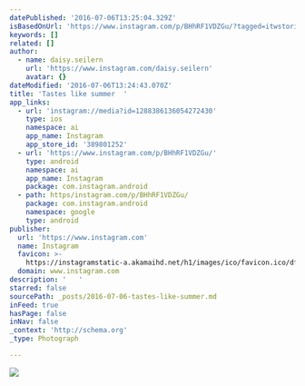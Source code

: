 ```yaml
---
datePublished: '2016-07-06T13:25:04.329Z'
isBasedOnUrl: 'https://www.instagram.com/p/BHhRF1VDZGu/?tagged=itwstories'
keywords: []
related: []
author:
  - name: daisy.seilern
    url: 'https://www.instagram.com/daisy.seilern'
    avatar: {}
dateModified: '2016-07-06T13:24:43.070Z'
title: 'Tastes like summer  '
app_links:
  - url: 'instagram://media?id=1288386136054272430'
    type: ios
    namespace: ai
    app_name: Instagram
    app_store_id: '389801252'
  - url: 'https://www.instagram.com/p/BHhRF1VDZGu/'
    type: android
    namespace: ai
    app_name: Instagram
    package: com.instagram.android
  - path: https/instagram.com/p/BHhRF1VDZGu/
    package: com.instagram.android
    namespace: google
    type: android
publisher:
  url: 'https://www.instagram.com'
  name: Instagram
  favicon: >-
    https://instagramstatic-a.akamaihd.net/h1/images/ico/favicon.ico/dfa85bb1fd63.ico
  domain: www.instagram.com
description: '   '
starred: false
sourcePath: _posts/2016-07-06-tastes-like-summer.md
inFeed: true
hasPage: false
inNav: false
_context: 'http://schema.org'
_type: Photograph

---
```

![   ](https://imgflo.herokuapp.com/graph/vahj1ThiexotieMo/fc9991e0764302d3009c7ee5c4235dd0/croprotate.jpg?cropheight=640&cropwidth=439&degrees=0&input=https%3A%2F%2Fscontent.cdninstagram.com%2Ft51.2885-15%2Fs640x640%2Fsh0.08%2Fe35%2F13561952_1247370051942365_216242206_n.jpg%3Fig_cache_key%3DMTI4ODM4NjEzNjA1NDI3MjQzMA%253D%253D.2&x=104&y=0)
